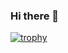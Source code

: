 ### Hi there 👋

[![trophy](https://github-profile-trophy.vercel.app/?username=albino98&theme=gruvbox&margin-w=15&margin-h=15&row=2&column=3)](https://github.com/ryo-ma/github-profile-trophy)


<!--
**albino98/albino98** is a ✨ _special_ ✨ repository because its `README.md` (this file) appears on your GitHub profile.

Here are some ideas to get you started:

- 🔭 I’m currently working on ...
- 🌱 I’m currently learning ...
- 👯 I’m looking to collaborate on ...
- 🤔 I’m looking for help with ...
- 💬 Ask me about ...
- 📫 How to reach me: ...
- 😄 Pronouns: ...
- ⚡ Fun fact: ...
-->
